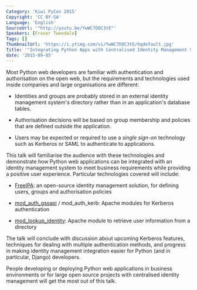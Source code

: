 ```yaml
---
Category: 'Kiwi PyCon 2015'
Copyright: 'CC BY-SA'
Language: 'English'
SourceUrl: '"http://youtu.be/YwWC7DOC3tE"'
Speakers: [Fraser Tweedale]
Tags: []
ThumbnailUrl: 'https://i.ytimg.com/vi/YwWC7DOC3tE/hqdefault.jpg'
Title: '"Integrating Python Apps with Centralised Identity Management Systems"'
date: '2015-09-05'
---
```

Most Python web developers are familiar with authentication and
authorisation on the open web, but the requirements and technologies
used inside companies and large organisations are different:

* Identities and groups are probably stored in an external identity
management system's directory rather than in an application's
database tables.

* Authorisation decisions will be based on group membership and
policies that are defined outside the application.

* Users may be expected or required to use a *single sign-on*
technology such as Kerberos or SAML to authenticate to
applications.

This talk will familiarise the audience with these technologies and
demonstrate how Python web applications can be integrated with an
identity management system to meet business requirements while
providing a positive user experience.  Particular technologies
covered will include:

* [FreeIPA](https://www.freeipa.org): an open-source identity
management solution, for defining users, groups and authorisation
policies

* [mod_auth_gssapi](https://github.com/modauthgssapi/mod_auth_gssapi) /
mod_auth_kerb: Apache modules for Kerberos authentication

* [mod_lookup_identity](http://www.adelton.com/apache/mod_lookup_identity/): Apache
module to retrieve user information from a directory

The talk will conclude with discussion about upcoming Kerberos
features, techniques for dealing with multiple authentication
methods, and progress in making identity management integration
easier for Python (and in particular, Django) developers.

People developing or deploying Python web applications in business
environments or for large open source projects with centralised
identity management will get the most out of this talk.